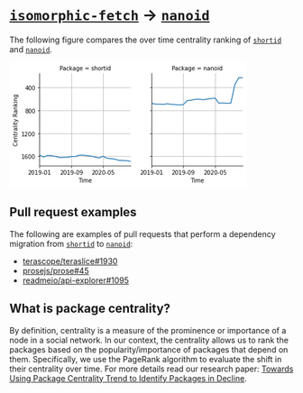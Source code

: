 # [`isomorphic-fetch`](https://www.npmjs.com/package/shortid) -> [`nanoid`](https://www.npmjs.com/package/nanoid)

The following figure compares the over time centrality ranking of [`shortid`](https://www.npmjs.com/package/shortid) and [`nanoid`](https://www.npmjs.com/package/nanoid).

![the centrality of shortid and nanoid](../figs/shortid_nanoid.png)

## Pull request examples

The following are examples of pull requests that perform a dependency migration from [`shortid`](https://www.npmjs.com/package/shortid) to [`nanoid`](https://www.npmjs.com/package/nanoid):

- [terascope/teraslice#1930](https://github.com/terascope/teraslice/pull/1930)
- [prosejs/prose#45](https://github.com/prosejs/prose/pull/45)
- [readmeio/api-explorer#1095](https://github.com/readmeio/api-explorer/pull/1095)

## What is package centrality?

By definition, centrality is a measure of the prominence or importance of a node in a social network.
In our context, the centrality allows us to rank the packages based on the popularity/importance of packages that depend on them.
Specifically, we use the PageRank algorithm to evaluate the shift in their centrality over time.
For more details read our research paper: [Towards Using Package Centrality Trend to Identify Packages in Decline](https://arxiv.org/abs/2107.10168).

